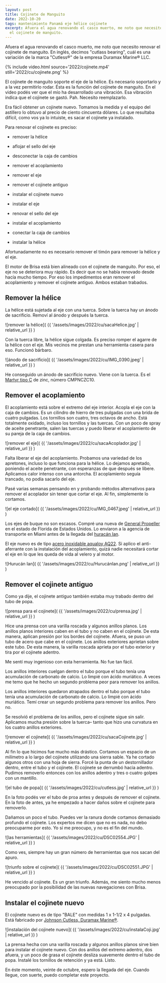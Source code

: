 ```yaml
---
layout: post
title: Cojinete de Manguito
date: 2022-10-20
tags: mantenimiento Panamá eje hélice cojinete
excerpt: Afuera el agua renovando el casco muerto, me noto que necesito renovar
  el cojinete de manguito.
---
```


Afuera el agua renovando el casco muerto, me noto que necesito renovar el
cojinete de manguito. En inglés, decimos "cutlass bearing", cuál es una
variación de la marca "Cutless®" de la empresa Duramax Marine® LLC.

{% include video.html
  source='2022/cojinete.mp4'
  still='2022/cu/cojinete.png'
%}

El cojinete de manguito soporte el eje de la hélice. Es necesario
soportarlo y a la vez permitirlo rodar. Ésta es la función del cojinete
de manguito. En el video podés ver que el mío ha desarrollado una vibración.
Esa vibración indica que el cojinete se gastó. Pah. Necesito reemplazarlo.

Era fácil obtener un cojinete nuevo. Tomamos la medida y el equipo del
astillero lo obtuvo al precio de ciento cincuenta dólares. Lo que resultaba
difícil, como vos ya lo intuiste, es sacar el cojinete ya instalado.

Para renovar el cojinete es preciso:
- remover la hélice
- aflojar el sello del eje
- desconectar la caja de cambios
- remover el acoplamiento
- remover el eje
- remover el cojinete antiguo

- instalar el cojinete nuevo
- instalar el eje
- renovar el sello del eje
- instalar el acoplamiento
- conectar la caja de cambios
- instalar la hélice

Afortunadamente no es necesario remover el timón para remover la hélice y el
eje.

El motor de Brisa está bien alineado con el cojinete de manguito. Por eso, el
eje no se deteriora muy rápido. Es decir que no se había renovado desde hacía
mucho tiempo. Por eso los impedimentos eran remover el acoplamiento y remover
el cojinete antiguo. Ambos estaban trabados. 

## Remover la hélice

La hélice está sujetada al eje con una tuerca. Sobre la tuerca hay un
ánodo de sacrificio. Removí al ánodo y después la tuerca.

![remover la hélice](
  {{ '/assets/images/2022/cu/sacaHelice.jpg' | relative_url }}
)

Con la tuerca libre, la hélice sigue colgada. Es preciso romper el
agarre de la hélice con el eje. Mis vecinos me prestan una herramienta casera
para eso. Funcionó bárbaro.

![ánodo de sacrificio](
  {{ '/assets/images/2022/cu/IMG_0390.jpeg' | relative_url }}
)

He conseguido un ánodo de sacrificio nuevo. Viene con la tuerca. Es el [Martyr
tipo C][martyr] de zinc, número CMPNCZC10.

[martyr]: https://martyranodes.com/product/propeller-nut-anodes/

## Remover el acoplamiento

El acoplamiento está sobre el extremo del eje interior. Acopla el eje con la
caja de cambios. Es un cilindro de hierro de tres pulgadas con una brida de
cuatro pulgadas. Los tornillos son cuatro, tres octavos de ancho. Está
totalmente oxidado, incluso los tornillos y las tuercas. Con un poco de spray
de aceite penetrante, salen las tuercas y puedo liberar el acoplamiento de su
pareja de la caja de cambios.

![remover el eje](
  {{ '/assets/images/2022/cu/sacaAcoplador.jpg' | relative_url }}
)

Falta liberar el eje del acoplamiento.
Probamos una variedad de los apretones, incluso lo que funciona para la hélice.
Lo dejamos apretado, poniendo el aceite penetrante, con esperanzas de que
después se libere. Aplicamos calor intenso con una antorcha.
El acoplamiento seguía trancado, no podía sacarlo del eje.

Pasé varias semanas pensando en y probando métodos alternativos para remover
el acoplador sin tener que cortar el eje. Al fin, simplemente lo cortamos.

![el eje cortado](
  {{ '/assets/images/2022/cu/IMG_0467.jpeg' | relative_url }}
)

Los ejes de buque no son escasos. Compré una nueva de [General Propeller][gprop]
en el estado de Florida de Estados Unidos. Lo envíaron a la agencia de transporte
en Miami antes de la llegada del [huracán Ian][ian].

[gprop]: https://www.generalpropeller.com/inboard-shaft
[ian]: https://es.wikipedia.org/wiki/Hurac%C3%A1n_Ian

El eje nuevo es de tipo [acero inoxidable aqualoy AQ22][aq22]. Si aplico
el anti-aferrante con la instalación del acoplamiento, quizá nadie necesitará
cortar el eje en lo que les queda de vida al velero y al motor.

[aq22]: https://heliceskelly.com/producto/aq22/

![Hurucán Ian](
  {{ '/assets/images/2022/cu/HurucánIan.png' | relative_url }}
)

## Remover el cojinete antiguo

Como ya dije, el cojinete antiguo también estaba muy trabado dentro del
tubo de popa.

![prensa para el cojinete](
  {{ '/assets/images/2022/cu/prensa.jpg' | relative_url }}
)

Hice una prensa con una varilla roscada y algunos anillos planos. Los anillos
planos interiores caben en el tubo y no caben en el cojinete. De esta manera, aplican
presión por los bordes del cojinete. Afuera, se puso un tubo de acero que
cabe en el cojinete. Los anillos exteriores aprietan sobre este tubo. De esta
manera, la varilla roscada aprieta por el tubo exterior y tira por el cojinete
adentro.

Me sentí muy ingenioso con esta herramienta. No fue tan fácil.

Los anillos interiores cuelgan dentro el tubo porque el tubo tenía una
acumulación de carbonato de calcio. Lo limpié con ácido muriático. A veces me
temo que he hecho un segundo problema peor para remover los anillos.

Los anillos interiores quedaron atrapados dentro el tubo porque el tubo tenía
una acumulación de carbonato de calcio. Lo limpié con ácido muriático.
Temí crear un segundo problema para remover los anillos. Pero no.

Se resolvió el problema de los anillos, pero el cojinete sigue sin salir.
Aplicamos mucha presión sobre la tuerca– tanto que hizo una
curvatura en los cuatro anillos exteriores.

![remover el cojinete](
  {{ '/assets/images/2022/cu/sacaCojinete.jpg' | relative_url }}
)

Al fin lo que hicimos fue mucho más drástico.
Cortamos un espacio de un milímetro a lo largo del cojinete utilizando una
sierra sable. Ya he cortado algunos otros con una hoja de sierra.
Forcé la punta de un destornillador dentro, entre el tubo y el cojinete.
El cojinete se derrumbó hacia adentro. Pudimos removerlo entonces con los
anillos adentro y tres o cuatro golpes con un mantillo.

![el tubo de popa](
  {{ '/assets/images/2022/cu/cutless.jpg' | relative_url }}
)

En la foto podés ver el tubo de proa antes y después de remover el cojinete.
En la foto de antes, ya he empezado a hacer daños sobre el cojinete para
removerlo.

Dañamos un poco el tubo. Puedes ver la ranura donde cortamos
demasiado profundo el cojinete. Los expertos me dicen que no es nada,
no debo preocuparme por esto. Yo sí me preocupo, y no es el fin del mundo.

![las herramientas](
  {{ '/assets/images/2022/cu/DSC02554.JPG' | relative_url }}
)

Como ves, siempre hay un gran número de herramientas que nos sacan del apuro.

![triunfo sobre el cojinete](
  {{ '/assets/images/2022/cu/DSC02551.JPG' | relative_url }}
)

He vencido al cojinete. Es un gran triunfo. Además, me siento mucho menos
preocupado por la posibilidad de las nuevas navegaciones con Brisa.

## Instalar el cojinete nuevo

El cojinete nuevo es de tipo "BALE" con medidas 1 x 1-1/2 x 4 pulgadas.
Está fabricado por [Johnson Cutless, Duramax Marine®][durax].

[durax]: https://www.duramaxmarine.com/es/johnson-cutless/water-lubricated-rubber-bearings.htm

![instalación del cojinete nuevo](
  {{ '/assets/images/2022/cu/instalaCoji.jpg' | relative_url }}
)

La prensa hecha con una varilla roscada y algunos anillos planos sirve bien
para instalar el cojinete nuevo. Con dos anillos del extremo adentro, dos
afuera, y un poco de grasa el cojinete desliza suavemente dentro el tubo de
popa. Instalé los tornillos de retención y ya está. Listo.

En éste momento, veinte de octubre, espero la llegada del eje. Cuando
llegue, con suerte, puedo completar este proyecto.

